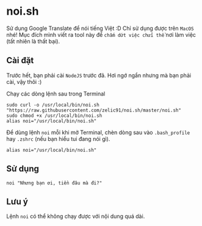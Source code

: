 # noi.sh
Sử dụng Google Translate để nói tiếng Việt :D Chỉ sử dụng được trên `MacOS` nhé! Mục đích mình viết ra tool này để `chấm dứt việc chửi thề` nơi làm việc (tất nhiên là thất bại).

Cài đặt
------

Trước hết, bạn phải cài `NodeJS` trước đã. Hơi ngớ ngẩn nhưng mà bạn phải cài, vậy thôi :)

Chạy các dòng lệnh sau trong Terminal

```
sudo curl -o /usr/local/bin/noi.sh "https://raw.githubusercontent.com/zelic91/noi.sh/master/noi.sh"
sudo chmod +x /usr/local/bin/noi.sh
alias noi="/usr/local/bin/noi.sh"
```

Để dùng lệnh `noi` mỗi khi mở Terminal, chèn dòng sau vào `.bash_profile` hay `.zshrc` (nếu bạn hiểu tui đang nói gì).

```
alias noi="/usr/local/bin/noi.sh"
```

Sử dụng
------

```
noi "Nhưng bạn ơi, tiền đâu mà đi?"
```

Lưu ý
------

Lệnh `noi` có thể không chạy được với nội dung quá dài.
